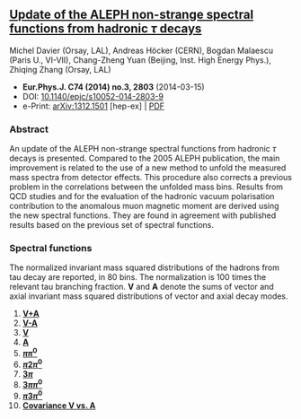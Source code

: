 <!--
.. title: Non-strange spectral functions, ALEPH, 2014
.. slug: aleph-non-strange-2014
.. date: 2018-09-01 13:00:00 UTC+01:00
.. tags: mathjax, data, ALEPH, non-strange
.. category: 
.. link: 
.. description: Update of ALEPH 2005 publication with new unfolding method
.. type: text
-->

<!-- TEASER_END -->

## [Update of the ALEPH non-strange spectral functions from hadronic $\tau$ decays](https://inspirehep.net/record/1267648)

Michel Davier (Orsay, LAL), Andreas Höcker (CERN), Bogdan Malaescu
(Paris U., VI-VII), Chang-Zheng Yuan (Beijing, Inst. High Energy Phys.),
Zhiqing Zhang (Orsay, LAL)

-   **Eur.Phys.J. C74 (2014) no.3, 2803** (2014-03-15)
-   DOI: [10.1140/epjc/s10052-014-2803-9](https://doi.org/10.1140/epjc/s10052-014-2803-9)
-   e-Print: [arXiv:1312.1501](http://arXiv.org/abs/arXiv:1312.1501)
    \[hep-ex\] \| [PDF](http://arXiv.org/pdf/1312.1501.pdf)

### Abstract
An update of the ALEPH non-strange spectral functions from hadronic
$\tau$ decays is presented. Compared to the 2005 ALEPH publication,
the main improvement is related to the use of a new method to unfold the
measured mass spectra from detector effects. This procedure also
corrects a previous problem in the correlations between the unfolded
mass bins. Results from QCD studies and for the evaluation of the
hadronic vacuum polarisation contribution to the anomalous muon magnetic
moment are derived using the new spectral functions. They are found in
agreement with published results based on the previous set of spectral
functions.

### Spectral functions

The normalized invariant mass squared
distributions of the hadrons from tau decay are reported, in 80
bins. The normalization is 100 times the relevant tau branching
fraction. **V** and **A** denote the sums of vector and axial
invariant mass squared distributions of vector and axial decay modes.

1.  [**V+A**](http://aleph.web.lal.in2p3.fr/tau/specfun13/aleph13_vplusa.f)
2.  [**V-A**](http://aleph.web.lal.in2p3.fr/tau/specfun13/aleph13_vminusa.f)
3.  [**V**](http://aleph.web.lal.in2p3.fr/tau/specfun13/aleph13_v.f)
4.  [**A**](http://aleph.web.lal.in2p3.fr/tau/specfun13/aleph13_a.f)
5.  [**$\pi\pi^0$**](http://aleph.web.lal.in2p3.fr/tau/specfun13/aleph13_pipi0.f)
6.  [**$\pi2\pi^0$**](http://aleph.web.lal.in2p3.fr/tau/specfun13/aleph13_pi2pi0.f)
7.  [**$3\pi$**](http://aleph.web.lal.in2p3.fr/tau/specfun13/aleph13_3pi.f)
8.  [**$3\pi\pi^0$**](http://aleph.web.lal.in2p3.fr/tau/specfun13/aleph13_3pipi0.f)
9.  [**$\pi3\pi^0$**](http://aleph.web.lal.in2p3.fr/tau/specfun13/aleph13_pi3pi0.f)
10. [**Covariance V vs. A**](http://aleph.web.lal.in2p3.fr/tau/specfun13/aleph13_v_a.f)
